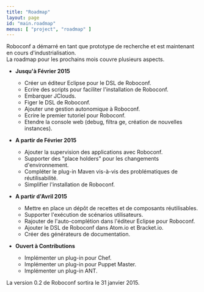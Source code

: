 ```yaml
---
title: "Roadmap"
layout: page
id: "main.roadmap"
menus: [ "project", "roadmap" ]
---
```


Roboconf a démarré en tant que prototype de recherche et est maintenant en cours d'industrialisation.  
La roadmap pour les prochains mois couvre plusieurs aspects.

* **Jusqu'à Février 2015**

	* Créer un éditeur Eclipse pour le DSL de Roboconf. &nbsp; <span class="glyphicon glyphicon-ok"></span>
	* Ecrire des scripts pour faciliter l'installation de Roboconf. &nbsp; <span class="glyphicon glyphicon-ok"></span>
	* Embarquer JClouds. &nbsp; <span class="glyphicon glyphicon-ok"></span>
	* Figer le DSL de Roboconf. &nbsp; <span class="glyphicon glyphicon-ok"></span>
	* Ajouter une gestion autonomique à Roboconf.
	* Ecrire le premier tutoriel pour Roboconf.
	* Etendre la console web (debug, filtra	ge, création de nouvelles instances).

* **A partir de Février 2015**
	
	* Ajouter la supervision des applications avec Roboconf.
	* Supporter des "place holders" pour les changements d'environnement.
	* Compléter le plug-in Maven vis-à-vis des problématiques de réutilisabilité.
	* Simplifier l'installation de Roboconf.
	

* **A partir d'Avril 2015**

	* Mettre en place un dépôt de recettes et de composants réutilisables.
	* Supporter l'exécution de scénarios utilisateurs.
	* Rajouter de l'auto-complétion dans l'éditeur Eclipse pour Roboconf.
	* Ajouter le DSL de Roboconf dans Atom.io et Bracket.io.
	* Créer des générateurs de documentation.

* **Ouvert à Contributions**

    * Implémenter un plug-in pour Chef.
    * Implémenter un plug-in pour Puppet Master.
    * Implémenter un plug-in ANT.

La version 0.2 de Roboconf sortira le 31 janvier 2015.
